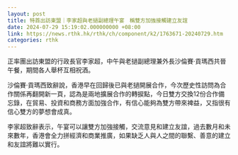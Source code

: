 ```yaml
---
layout: post
title: 特首出訪東盟｜李家超與老撾副總理午宴　稱雙方加強接觸建立友誼
date: 2024-07-29 15:19:02.000000000 +08:00
link: https://news.rthk.hk/rthk/ch/component/k2/1763671-20240729.htm
categories: rthk
---
```


正率團出訪東盟的行政長官李家超，中午與老撾副總理兼外長沙倫賽·貢瑪西共晉午餐，期間各人舉杯互相祝酒。

沙倫賽·貢瑪西致辭說，香港早在回歸後已與老撾開展合作，今次歷史性訪問為合作關係再翻開新一頁，認為是兩地擴展合作的轉捩點，今日雙方交換12份合作備忘錄，在貿易、投資和商務方面加強合作，有信心能夠為雙方帶來裨益，又指很有信心雙方的夢想會成真。

李家超致辭表示，午宴可以讓雙方加強接觸，交流意見和建立友誼，過去數月和未來數年，香港會全力拼經濟和商業推廣，如果缺乏人與人之間的聯繫、善意的建立和友誼將難以實行。
